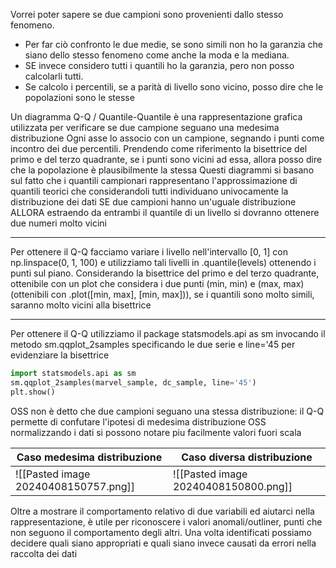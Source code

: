 Vorrei poter sapere se due campioni sono provenienti dallo stesso fenomeno.
- Per far ciò confronto le due medie, se sono simili non ho la garanzia che siano dello stesso fenomeno come anche la moda e la mediana.
- SE invece considero tutti i quantili ho la garanzia, pero non posso calcolarli tutti.
- Se calcolo i percentili, se a parità di livello sono vicino, posso dire che le popolazioni sono le stesse

Un diagramma Q-Q / Quantile-Quantile è una rappresentazione grafica utilizzata per verificare se due campione seguano una medesima distribuzione
Ogni asse lo associo con un campione, segnando i punti come incontro dei due percentili. Prendendo come riferimento la bisettrice del primo e del terzo quadrante, se i punti sono vicini ad essa, allora posso dire che la popolazione è plausibilmente la stessa
Questi diagrammi si basano sul fatto che i quantili campionari rappresentano l'approssimazione di quantili teorici che considerandoli tutti individuano univocamente la distribuzione dei dati
SE due campioni hanno un'uguale distribuzione ALLORA estraendo da entrambi il quantile di un livello si dovranno ottenere due numeri molto vicini

---

Per ottenere il Q-Q facciamo variare i livello nell'intervallo [0, 1] con np.linspace(0, 1, 100) e utilizziamo tali livelli in .quantile(levels) ottenendo i punti sul piano.
Considerando la bisettrice del primo e del terzo quadrante, ottenibile con un plot che considera i due punti (min, min) e (max, max) (ottenibili con .plot([min, max], [min, max])), se i quantili sono molto simili, saranno molto vicini alla bisettrice

---

Per ottenere il Q-Q utilizziamo il package statsmodels.api as sm invocando il metodo sm.qqplot_2samples specificando le due serie e line='45 per evidenziare la bisettrice

```python
import statsmodels.api as sm
sm.qqplot_2samples(marvel_sample, dc_sample, line='45')
plt.show()
```

OSS non è detto che due campioni seguano una stessa distribuzione: il Q-Q permette di confutare l'ipotesi di medesima distribuzione
OSS normalizzando i dati si possono notare piu facilmente valori fuori scala

| Caso medesima distribuzione          | Caso diversa distribuzione           |
| ------------------------------------ | ------------------------------------ |
| ![[Pasted image 20240408150757.png]] | ![[Pasted image 20240408150800.png]] |
Oltre a mostrare il comportamento relativo di due variabili ed aiutarci nella rappresentazione, è utile per riconoscere i valori anomali/outliner, punti che non seguono il comportamento degli altri. Una volta identificati possiamo decidere quali siano appropriati e quali siano invece causati da errori nella raccolta dei dati